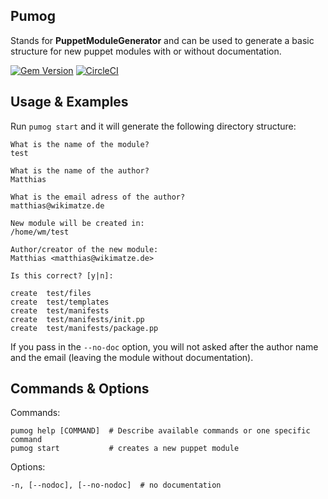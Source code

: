 ## Pumog

Stands for **PuppetModuleGenerator** and can be used to generate a basic structure for new puppet modules with or without documentation.

[![Gem Version](https://badge.fury.io/rb/pumog.svg)](http://badge.fury.io/rb/pumog)
[![CircleCI](https://circleci.com/gh/wikimatze/pumog.svg?style=svg)](https://app.circleci.com/pipelines/github/wikimatze/pumog)


## Usage & Examples

Run `pumog start` and it will generate the following directory structure:

    What is the name of the module?
    test

    What is the name of the author?
    Matthias

    What is the email adress of the author?
    matthias@wikimatze.de

    New module will be created in:
    /home/wm/test

    Author/creator of the new module:
    Matthias <matthias@wikimatze.de>

    Is this correct? [y|n]:

    create  test/files
    create  test/templates
    create  test/manifests
    create  test/manifests/init.pp
    create  test/manifests/package.pp


If you pass in the `--no-doc` option, you will not asked after the author name and the email (leaving the module without
documentation).


## Commands & Options

Commands:


    pumog help [COMMAND]  # Describe available commands or one specific command
    pumog start           # creates a new puppet module


Options:


    -n, [--nodoc], [--no-nodoc]  # no documentation

